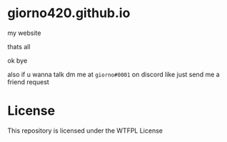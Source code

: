 # giorno420.github.io
my website

thats all

ok bye

also if u wanna talk dm me at `giorno#0001` on discord like just send me a friend request

# License
This repository is licensed under the WTFPL License
